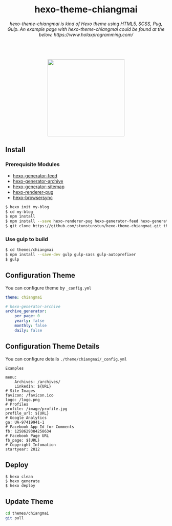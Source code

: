 

<h1 align="center">
  hexo-theme-chiangmai
</h1>

<div align="center">
  <em>hexo-theme-chiangmai is kind of Hexo theme using HTML5, SCSS, Pug, Gulp. An example page with hexo-theme-chiangmai could be found at the below.</em>
  <em>https://www.holaxprogramming.com/</em>
</div>

<br>
<br>
<br>
<br>

<div align="center">
  <img src='http://www.chiangmaijointour.com/upload/logo.JPG' height='240'/>
</div>

## Install

### Prerequisite Modules

- [hexo-generator-feed](https://github.com/hexojs/hexo-generator-feed)
- [hexo-generator-archive](https://github.com/hexojs/hexo-generator-archive)
- [hexo-generator-sitemap](https://github.com/hexojs/hexo-generator-sitemap)
- [hexo-renderer-pug](https://github.com/maxknee/hexo-render-pug)
- [hexo-browsersync](https://github.com/hexojs/hexo-browsersync)

``` bash
$ hexo init my-blog
$ cd my-blog
$ npm install
$ npm install --save hexo-renderer-pug hexo-generator-feed hexo-generator-sitemap hexo-browsersync hexo-generator-archive
$ git clone https://github.com/stunstunstun/hexo-theme-chiangmai.git themes/chiangmai
```

### Use gulp to build

``` bash
$ cd themes/chiangmai
$ npm install --save-dev gulp gulp-sass gulp-autoprefixer
$ gulp
```

## Configuration Theme

You can configure theme by `_config.yml`

```yaml
theme: chiangmai

# hexo-generator-archive
archive_generator:
    per_page: 0
    yearly: false
    monthly: false
    daily: false
```

## Configuration Theme Details

You can configure details `./theme/chiangmai/_config.yml`

`Examples`

```
menu:
    Archives: /archives/
    LinkedIn: ${URL}
# Site Images
favicon: /favicon.ico
logo: /logo.png
# Profiles
profile: /image/profile.jpg
profile_url: ${URL}
# Google Analytics
ga: UA-97419941-1
# Facebook App Id for Comments
fb: 1258629384258634
# Facebook Page URL
fb_page: ${URL}
# Copyright Infomation
startyear: 2012
```

## Deploy

```shell
$ hexo clean
$ hexo generate
$ hexo deploy
```

## Update Theme

``` bash
cd themes/chiangmai
git pull
```
